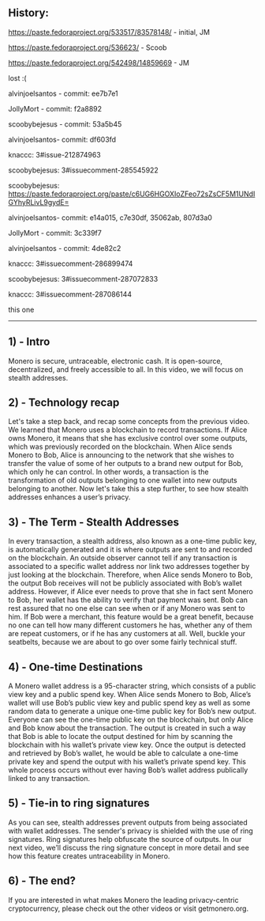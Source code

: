 ## History:

https://paste.fedoraproject.org/533517/83578148/ - initial, JM

https://paste.fedoraproject.org/536623/ - Scoob

https://paste.fedoraproject.org/542498/14859669 - JM

lost :( 

alvinjoelsantos - commit: ee7b7e1

JollyMort - commit: f2a8892

scoobybejesus - commit: 53a5b45

alvinjoelsantos- commit: df603fd

knaccc: 3#issue-212874963

scoobybejesus: 3#issuecomment-285545922

scoobybejesus: https://paste.fedoraproject.org/paste/c6UG6HGOXIoZFeo72sZsCF5M1UNdIGYhyRLivL9gydE=

alvinjoelsantos- commit: e14a015, c7e30df, 35062ab, 807d3a0

JollyMort - commit: 3c339f7

alvinjoelsantos - commit: 4de82c2

knaccc: 3#issuecomment-286899474

scoobybejesus: 3#issuecomment-287072833

knaccc: 3#issuecomment-287086144

this one

---

## 1) - Intro

Monero is secure, untraceable, electronic cash. It is open-source, decentralized, and freely accessible to all.
In this video, we will focus on stealth addresses.
 
## 2) - Technology recap

Let's take a step back, and recap some concepts from the previous video.
We learned that Monero uses a blockchain to record transactions.
If Alice owns Monero, it means that she has exclusive control over some outputs, which was previously recorded on the blockchain.
When Alice sends Monero to Bob, Alice is announcing to the network that she wishes to transfer the value of some of her outputs to a brand new output for Bob, which only he can control.
In other words, a transaction is the transformation of old outputs belonging to one wallet into new outputs belonging to another.
Now let's take this a step further, to see how stealth addresses enhances a user’s privacy.

## 3) - The Term - Stealth Addresses

In every transaction, a stealth address, also known as a one-time public key, is automatically generated and it is where outputs are sent to and recorded on the blockchain.
An outside observer cannot tell if any transaction is associated to a specific wallet address nor link two addresses together by just looking at the blockchain.
Therefore, when Alice sends Monero to Bob, the output Bob receives will not be publicly associated with Bob’s wallet address. 
However, if Alice ever needs to prove that she in fact sent Monero to Bob, her wallet has the ability to verify that payment was sent.
Bob can rest assured that no one else can see when or if any Monero was sent to him.
If Bob were a merchant, this feature would be a great benefit, because no one can tell how many different customers he has, whether any of them are repeat customers, or if he has any customers at all.
Well, buckle your seatbelts, because we are about to go over some fairly technical stuff.

## 4) - One-time Destinations

A Monero wallet address is a 95-character string, which consists of a public view key and a public spend key.
When Alice sends Monero to Bob, Alice’s wallet will use Bob’s public view key and public spend key as well as some random data to generate a unique one-time public key for Bob’s new output. 
Everyone can see the one-time public key on the blockchain, but only Alice and Bob know about the transaction.
The output is created in such a way that Bob is able to locate the output destined for him by scanning the blockchain with his wallet’s private view key.
Once the output is detected and retrieved by Bob’s wallet, he would be able to calculate a one-time private key and spend the output with his wallet’s private spend key.
This whole process occurs without ever having Bob’s wallet address publically linked to any transaction.

## 5) - Tie-in to ring signatures

As you can see, stealth addresses prevent outputs from being associated with wallet addresses.
The sender's privacy is shielded with the use of ring signatures.
Ring signatures help obfuscate the source of outputs.
In our next video, we’ll discuss the ring signature concept in more detail and see how this feature creates untraceability in Monero.

## 6) - The end?

If you are interested in what makes Monero the leading privacy-centric cryptocurrency, please check out the other videos or visit getmonero.org.
